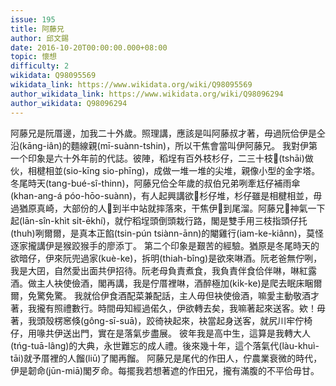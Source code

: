 ```yaml
---
issue: 195
title: 阿藤兄
author: 邱文錫
date: 2016-10-20T00:00:00.000+08:00
topic: 懷想
difficulty: 2
wikidata: Q98095569
wikidata_link: https://www.wikidata.org/wiki/Q98095569
author_wikidata_link: https://www.wikidata.org/wiki/Q98096294
author_wikidata: Q98096294
---
```

阿藤兄是阮厝邊，加我二十外歲。照理講，應該是叫阿藤叔才著，毋過阮佮伊是仝沿(kāng-iân)的麵線親(mī-suànn-tshin)，所以干焦會當叫伊阿藤兄。
我對伊第一个印象是六十外年前的代誌。彼陣，稻埕有百外枝杉仔，二三十枝𫞼(tshāi)做伙，相楗相並(sio-kīng sio-phīng)，成做一堆一堆的尖堆，親像小型的金字塔。
冬尾時天(tang-bué-sî-thinn)，阿藤兄佮仝年歲的叔伯兄弟咧牽尪仔補雨傘(khan-ang-á póo-hōo-suànn)，有人起興講欲𫞼杉仔堆，杉仔雖是相楗相並，毋過猶原真崎，大部份的人𫞼到半中站就摔落來，干焦伊𫞼到尾溜。阿藤兄𡳞神氣一下起(lān-sîn-khìt sı̍t-ēkhí)，就佇稻埕頭倒頭栽行路，閣是雙手用三枝指頭仔托(thuh)咧爾爾，是真本正餡(tsin-pún tsiànn-ānn)的閹雞行(iam-ke-kiânn)，莫怪逐家攏講伊是猴跤猴手的廖添丁。
第二个印象是艱苦的經驗。猶原是冬尾時天的欲暗仔，伊來阮兜過家(kuè-ke)，拆明(thiah-bîng)是欲來啉酒。阮老爸無佇咧，我是大囝，自然愛出面共伊招待。阮老母負責煮食，我負責伴食佮伴啉，啉紅露酒。做主人袂使儉酒，閣再講，我是佇厝裡啉，酒醉極加(kı̍k-ke)是爬去眠床睏爾爾，免驚免驚。
我就佮伊食酒配菜兼配話，主人毋但袂使儉酒，嘛愛主動敬酒才著，我攏有照禮數行。時間毋知經過偌久，伊欲轉去矣，我嘛著起來送客。欸！毋著，我頭殼楞窸倏(gông-sī-suā)，跤徛袂起來，袂當起身送客，就尻川牢佇椅仔，用喙共伊送出門，實在是落氣步盡展。
彼年我是高中生，這算是我轉大人(tńg-tuā-lâng)的大典，永世難忘的成人禮。後來幾十年，這个落氣代(làu-khuì-tāi)就予厝裡的人餾(liū)了閣再餾。
阿藤兄是尾代的作田人，佇農業衰微的時代，伊是韌命(jūn-miā)閣歹命。每擺我若想著遮的作田兄，攏有滿腹的不平佮毋甘。